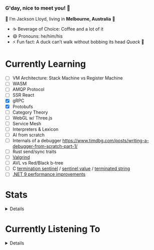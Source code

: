 ### G'day, nice to meet you! 👋

👾 I’m Jackson Lloyd, living in **Melbourne, Australia** 🦘

- ☕ Beverage of Choice: Coffee and a lot of it
- 😄 Pronouns: he/him/his
- ⚡ Fun fact: A duck can’t walk without bobbing its head *Quack* 🦆


# Currently Learning
- [ ] VM Architecture: Stack Machine vs Register Machine
- [ ] WASM
- [ ] AMQP Protocol
- [ ] SSR React
- [x] gRPC
- [X] Protobufs
- [ ] Category Theory
- [ ] WebGL w/ Three.js
- [ ] Service Mesh
- [ ] Interpreters & Lexicon
- [ ] AI from scratch
- [ ] Internals of a debugger https://www.timdbg.com/posts/writing-a-debugger-from-scratch-part-1/
- [ ] Rust send/sync traits
- [ ] [Valgrind](https://valgrind.org/info/tools.html)
- [ ] AVL vs Red/Black b-tree
- [ ] C [termination sentinel](https://ziggit.dev/t/what-are-sentinals/3748) / [sentinel value](https://en.wikipedia.org/wiki/Sentinel_value) / [terminated string](https://en.wikipedia.org/wiki/Null-terminated_string)
- [ ] [.NET 9 performance improvements](https://devblogs.microsoft.com/dotnet/performance-improvements-in-net-9/#benchmarking-setup)

# Stats
<details>
  <div align="center" style="display: flex; justify-content: center; align-items: center;" >
    <img width="" src="https://github-readme-stats.vercel.app/api/top-langs/?username=JBrLloyd&layout=compact&hide_title=1&card_width=300" alt="Top language used in my repos" />
  </div>
</details>

# Currently Listening To
<details>
  <div align="center" style="display: flex; justify-content: center; align-items: center;" >
    <img width="" src="https://uwokman.herokuapp.com/spotify/currently-playing.svg" alt="Currently Playing on Spotify" />
  </div>
</details>
